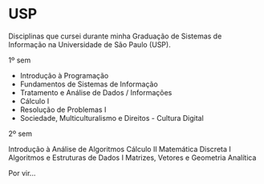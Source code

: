 # USP
Disciplinas que cursei durante minha Graduação de Sistemas de Informação na Universidade de São Paulo (USP).

1º sem
 - Introdução à Programação
 - Fundamentos de Sistemas de Informação
 - Tratamento e Análise de Dados / Informações
 - Cálculo I
 - Resolução de Problemas I
 - Sociedade, Multiculturalismo e Direitos - Cultura Digital

2º sem

Introdução à Análise de Algoritmos
Cálculo II
Matemática Discreta I
Algoritmos e Estruturas de Dados I
Matrizes, Vetores e Geometria Analítica

Por vir...
